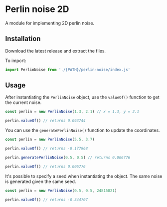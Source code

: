 # Perlin noise 2D

A module for implementing 2D perlin noise.

## Installation

Download the latest release and extract the files.

To import:

```javascript
import PerlinNoise from './{PATH}/perlin-noise/index.js'
```

## Usage

After instantiating the `PerlinNoise` object, use the `valueOf()` function to get the current noise.

```javascript
const perlin = new PerlinNoise(1.3, 2.1) // x = 1.3, y = 2.1

perlin.valueOf() // returns 0.093744
```

You can use the `generatePerlinNoise()` function to update the coordinates.

```javascript
const perlin = new PerlinNoise(5.5, 3.7)

perlin.valueOf() // returns -0.177968

perlin.generatePerlinNoise(0.5, 0.5) // returns 0.006776

perlin.valueOf() // returns 0.006776
```

It's possible to specify a seed when instantiating the object. The same noise is generated given the same seed.

```javascript
const perlin = new PerlinNoise(0.5, 0.5, 24815821)

perlin.valueOf() // returns -0.344707
```
